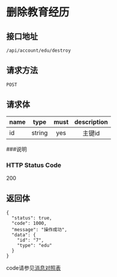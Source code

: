 # 删除教育经历

## 接口地址

`/api/account/edu/destroy`

## 请求方法

`POST`

## 请求体

| name     | type     | must     | description |
|----------|:--------:|:--------:|:--------:|
| id   | string   | yes      | 主键id |



###说明


### HTTP Status Code

200

## 返回体
```json5
{
  "status": true,
  "code": 1000,
  "message": "操作成功",
  "data": {
    "id": "7",
    "type": "edu"
  }  
}
```

code请参见[消息对照表](消息对照表.md)
